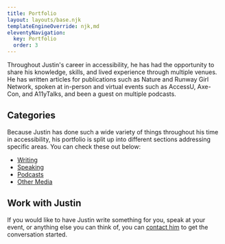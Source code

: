 ```yaml
---
title: Portfolio
layout: layouts/base.njk
templateEngineOverride: njk,md
eleventyNavigation:
  key: Portfolio
  order: 3
---
```

Throughout Justin's career in accessibility, he has had the opportunity to share his knowledge, skills, and lived experience through multiple venues. He has written articles for publications such as Nature and Runway Girl Network, spoken at in-person and virtual events such as AccessU, Axe-Con, and A11yTalks, and been a guest on multiple podcasts.

## Categories

Because Justin has done such a wide variety of things throughout his time in accessibility, his portfolio is split up into different sections addressing specific areas. You can check these out below:

<div class="more-line-height">

- [Writing](/portfolio/writing/)
- [Speaking](/portfolio/speaking/)
- [Podcasts](/portfolio/podcasts/)
- [Other Media](/portfolio/media/)

</div>

##  Work with Justin

If you would like to have Justin write something for you, speak at your event, or anything else you can think of, you can [contact him](/contact/) to get the conversation started.